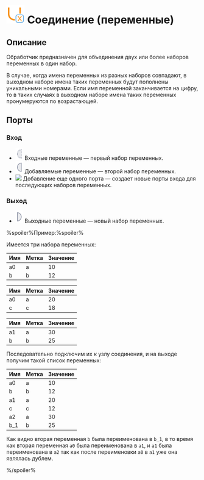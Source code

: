 # ![](../../images/icons/vendors/unionvariables.svg) Соединение (переменные)

## Описание

Обработчик предназначен для объединения двух или более наборов переменных в один набор.

В случае, когда имена переменных из разных наборов совпадают, в выходном наборе имена таких переменных будут пополнены уникальными номерами. Если имя переменной заканчивается на цифру, то в таких случаях в выходном наборе имена таких переменных пронумеруются по возрастающей.

## Порты

### Вход

 * ![](../../images/icons/ports/optional_input_variable_inactive.svg) Входные переменные — первый набор переменных.
 * ![](../../images/icons/ports/input_variable_inactive.svg) Добавляемые переменные — второй набор переменных.
 * ![](../../images/icons/) Добавление еще одного порта — создает новые порты входа для последующих наборов переменных.

### Выход

 * ![](../../images/icons/ports/output_variable_inactive.svg) Выходные переменные — новый набор переменных. 

%spoiler%Пример:%spoiler%

Имеется три набора переменных:

|Имя|Метка|Значение|
|-|-|-|
|a0|a|10|
|b|b|12|

|Имя|Метка|Значение|
|-|-|-|
|a0|a|20|
|c|c|18|

|Имя|Метка|Значение|
|-|-|-|
|a1|a|30|
|b|b|25|

Последовательно подключим их к узлу соединения, и на выходе получим такой список переменных:

|Имя|Метка|Значение|
|-|-|-|
|a0|a|10|
|b|b|12|
|a1|a|20|
|c|c|12|
|a2|a|30|
|b_1|b|25|

Как видно вторая переменная `b` была переименована в `b_1`, в то время как вторая переменная `a0` была переименована в `a1`, и `a1` была переименована в `a2` так как после переименовки `a0` в `a1` уже она являлась дублем.

%/spoiler%